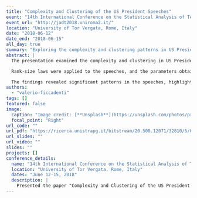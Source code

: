 ```yaml
---
title: "Complexity and Clustering of the US President Speeches"
event: "14th International Conference on the Statistical Analysis of Textual Data (JADT 2018)"
event_url: "http://jadt2018.uniroma2.it/"
location: "University of Tor Vergata, Rome, Italy"
date: "2018-06-12"
date_end: "2018-06-15"
all_day: true
summary: "Exploring the complexity and clustering patterns in US Presidential speeches through text mining and network analysis."
abstract: |
  The presentation examined the complexity and clustering in US Presidential speeches, analysing 951 speeches from 45 presidents, ranging from George Washington to Donald Trump.

  Rank-size laws were applied to the speeches, and the parameters obtained from the best fit were used to perform k-means clustering to identify patterns and group speeches by president. Using these methods, the analysis provided insights into how speeches clustered based on rhetorical and thematic features.

  The findings revealed significant patterns in the speeches, highlighting common strategies and linguistic elements used by different presidents. The clustering further demonstrated how speeches delivered during various historical periods or political contexts were grouped, offering a deeper understanding of the evolution of presidential communication.
authors:
  - "valerio-ficcadenti"
tags: []
featured: false
image:
  caption: "Image credit: [**Unsplash**](https://unsplash.com/photos/president-speech)"
  focal_point: "Right"
url_code: ""
url_pdf: "https://ricerca.unistrapg.it/bitstream/20.500.12071/32810/5/GERLI_M._Looking_Through_the_Lens_of_Soc.pdf"
url_slides: ""
url_video: ""
slides: ""
projects: []
conference_details:
  name: "14th International Conference on the Statistical Analysis of Textual Data (JADT 2018)"
  location: "University of Tor Vergata, Rome, Italy"
  dates: "June 12-15, 2018"
  description: |
    Presented the paper "Complexity and Clustering of the US President Speeches" at JADT 2018, held at the University of Tor Vergata, Rome. In collaboration with Prof. Roy Cerqueti and Prof. Marcel Ausloos, this study used text mining and network analysis to examine the complexity and interconnections in US Presidential speeches. The analysis identified a network core of speeches with shared economic language and a periphery of isolated addresses, offering insights into linguistic patterns during economic crises versus stable periods.
---
```

